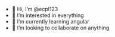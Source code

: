 - 👋 Hi, I’m @ecpl123
- 👀 I’m interested in everything
- 🌱 I’m currently learning angular
- 💞️ I’m looking to collaborate on anything

<!---
ecpl123/ecpl123 is a ✨ special ✨ repository because its `README.md` (this file) appears on your GitHub profile.
You can click the Preview link to take a look at your changes.
--->
